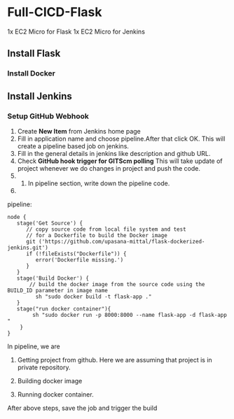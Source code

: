 
# Full-CICD-Flask

1x EC2 Micro for Flask
1x EC2 Micro for Jenkins


## Install Flask
### Install Docker


## Install Jenkins
### Setup GitHub Webhook
1. Create **New Item** from Jenkins home page
2. Fill in application name and choose pipeline.After that click OK. This will create a pipeline based job on jenkins.
3. Fill in the general details in jenkins like description and github URL.
4. Check  **GitHub hook trigger for GITScm polling**  This will take update of project whenever we do changes in project and push the code.
5. 1.  In pipeline section, write down the pipeline code.
6. 
pipeline:
```
node {
   stage('Get Source') {
      // copy source code from local file system and test
      // for a Dockerfile to build the Docker image
      git ('https://github.com/upasana-mittal/flask-dockerized-jenkins.git')
      if (!fileExists("Dockerfile")) {
         error('Dockerfile missing.')
      }
   }
   stage('Build Docker') {
       // build the docker image from the source code using the BUILD_ID parameter in image name
         sh "sudo docker build -t flask-app ."
   }
   stage("run docker container"){
        sh "sudo docker run -p 8000:8000 --name flask-app -d flask-app "
    }
}
```
In pipeline, we are

1.  Getting project from github. Here we are assuming that project is in private repository.
    
2.  Building docker image
    
3.  Running docker container.
    

After above steps, save the job and trigger the build
